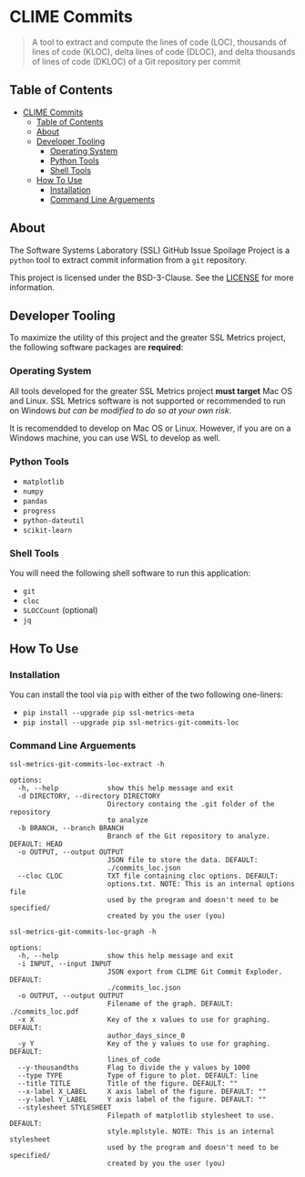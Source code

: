 # CLIME Commits

> A tool to extract and compute the lines of code (LOC), thousands of lines of code (KLOC), delta lines of code (DLOC), and delta thousands of lines of code (DKLOC) of a Git repository per commit

## Table of Contents

- [CLIME Commits](#clime-commits)
  - [Table of Contents](#table-of-contents)
  - [About](#about)
  - [Developer Tooling](#developer-tooling)
    - [Operating System](#operating-system)
    - [Python Tools](#python-tools)
    - [Shell Tools](#shell-tools)
  - [How To Use](#how-to-use)
    - [Installation](#installation)
    - [Command Line Arguements](#command-line-arguements)

## About

The Software Systems Laboratory (SSL) GitHub Issue Spoilage Project is a `python` tool to extract commit information from a `git` repository.

This project is licensed under the BSD-3-Clause. See the [LICENSE](LICENSE) for more information.

## Developer Tooling

To maximize the utility of this project and the greater SSL Metrics project, the following software packages are **required**:

### Operating System

All tools developed for the greater SSL Metrics project **must target** Mac OS and Linux. SSL Metrics software is not supported or recommended to run on Windows *but can be modified to do so at your own risk*.

It is recomendded to develop on Mac OS or Linux. However, if you are on a Windows machine, you can use WSL to develop as well.

### Python Tools

- `matplotlib`
- `numpy`
- `pandas`
- `progress`
- `python-dateutil`
- `scikit-learn`

### Shell Tools

You will need the following shell software to run this application:

- `git`
- `cloc`
- `SLOCCount` (optional)
- `jq`

## How To Use

### Installation

You can install the tool via `pip` with either of the two following one-liners:

- `pip install --upgrade pip ssl-metrics-meta`
- `pip install --upgrade pip ssl-metrics-git-commits-loc`

### Command Line Arguements

`ssl-metrics-git-commits-loc-extract -h`

```shell
options:
  -h, --help            show this help message and exit
  -d DIRECTORY, --directory DIRECTORY
                        Directory containg the .git folder of the repository
                        to analyze
  -b BRANCH, --branch BRANCH
                        Branch of the Git repository to analyze. DEFAULT: HEAD
  -o OUTPUT, --output OUTPUT
                        JSON file to store the data. DEFAULT:
                        ./commits_loc.json
  --cloc CLOC           TXT file containing cloc options. DEFAULT:
                        options.txt. NOTE: This is an internal options file
                        used by the program and doesn't need to be specified/
                        created by you the user (you)
```

`ssl-metrics-git-commits-loc-graph -h`

```shell
options:
  -h, --help            show this help message and exit
  -i INPUT, --input INPUT
                        JSON export from CLIME Git Commit Exploder. DEFAULT:
                        ./commits_loc.json
  -o OUTPUT, --output OUTPUT
                        Filename of the graph. DEFAULT: ./commits_loc.pdf
  -x X                  Key of the x values to use for graphing. DEFAULT:
                        author_days_since_0
  -y Y                  Key of the y values to use for graphing. DEFAULT:
                        lines_of_code
  --y-thousandths       Flag to divide the y values by 1000
  --type TYPE           Type of figure to plot. DEFAULT: line
  --title TITLE         Title of the figure. DEFAULT: ""
  --x-label X_LABEL     X axis label of the figure. DEFAULT: ""
  --y-label Y_LABEL     Y axis label of the figure. DEFAULT: ""
  --stylesheet STYLESHEET
                        Filepath of matplotlib stylesheet to use. DEFAULT:
                        style.mplstyle. NOTE: This is an internal stylesheet
                        used by the program and doesn't need to be specified/
                        created by you the user (you)
```
